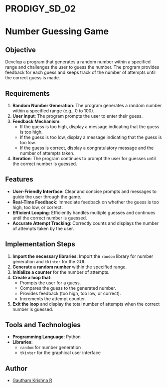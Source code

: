 # PRODIGY_SD_02

# Number Guessing Game

## Objective

Develop a program that generates a random number within a specified range and challenges the user to guess the number. The program provides feedback for each guess and keeps track of the number of attempts until the correct guess is made.

## Requirements

1. **Random Number Generation**: The program generates a random number within a specified range (e.g., 0 to 100).
2. **User Input**: The program prompts the user to enter their guess.
3. **Feedback Mechanism**: 
   - If the guess is too high, display a message indicating that the guess is too high.
   - If the guess is too low, display a message indicating that the guess is too low.
   - If the guess is correct, display a congratulatory message and the number of attempts taken.
4. **Iteration**: The program continues to prompt the user for guesses until the correct number is guessed.

## Features

- **User-Friendly Interface**: Clear and concise prompts and messages to guide the user through the game.
- **Real-Time Feedback**: Immediate feedback on whether the guess is too high, too low, or correct.
- **Efficient Looping**: Efficiently handles multiple guesses and continues until the correct number is guessed.
- **Accurate Attempt Tracking**: Correctly counts and displays the number of attempts taken by the user.

## Implementation Steps

1. **Import the necessary libraries**: Import the `random` library for number generation and `tkinter` for the GUI.
2. **Generate a random number** within the specified range.
3. **Initialize a counter** for the number of attempts.
4. **Create a loop that**:
   - Prompts the user for a guess.
   - Compares the guess to the generated number.
   - Provides feedback (too high, too low, or correct).
   - Increments the attempt counter.
5. **Exit the loop** and display the total number of attempts when the correct number is guessed.

## Tools and Technologies

- **Programming Language**: Python
- **Libraries**: 
  - `random` for number generation
  - `tkinter` for the graphical user interface



 ## Author

 - [Gautham Krishna R](https://github.com/Gauthammq)


